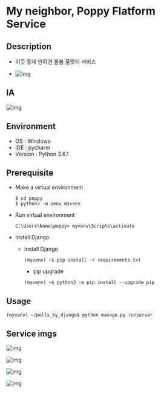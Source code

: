 # My neighbor, Poppy Flatform Service

## Description

- 이웃 동네 반려견 돌봄 품앗이 서비스

- ![img](./imgs_for_document/landing_page.png)



## IA

![img](./imgs_for_document/Poppy_Mobile_IA.png)



## Environment

- OS : Windows
- IDE : pycharm
- Version : Python 3.6.1



## Prerequisite

- Make a virtual environment

  ```shell
  $ cd poppy
  $ python3 -m venv myvenv
  ```
  
- Run virtual environment

  ```shell
  C:\Users\Name\poppy> myvenv\Scripts\activate
  ```

- Install Django

    - install Django

      ```shell
      (myvenv) ~$ pip install -r requirements.txt
      ```
      
      - pip upgrade
    
       ```shell
      (myvenv) ~$ python3 -m pip install --upgrade pip
       ```



## Usage

```shell
(myvenv) ~/polls_by_django$ python manage.py runserver
```



## Service imgs

![img](./imgs_for_document/TESTING_1.png)

![img](./imgs_for_document/MVP3.png)

![img](./imgs_for_document/MVP1.png)

![img](./imgs_for_document/MVP5.png)

